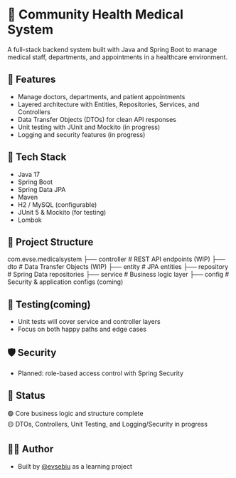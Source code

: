 # 🏥 Community Health Medical System

A full-stack backend system built with Java and Spring Boot to manage medical staff, departments, and appointments in a healthcare environment.

## 🚀 Features

- Manage doctors, departments, and patient appointments
- Layered architecture with Entities, Repositories, Services, and Controllers
- Data Transfer Objects (DTOs) for clean API responses
- Unit testing with JUnit and Mockito (in progress)
- Logging and security features (in progress)

## 🔧 Tech Stack

- Java 17
- Spring Boot
- Spring Data JPA
- Maven
- H2 / MySQL (configurable)
- JUnit 5 & Mockito (for testing)
- Lombok

## 📁 Project Structure

com.evse.medicalsystem
├── controller # REST API endpoints (WIP)
├── dto # Data Transfer Objects (WIP)
├── entity # JPA entities
├── repository # Spring Data repositories
├── service # Business logic layer
├── config # Security & application configs (coming)


## 🧪 Testing(coming)

- Unit tests will cover service and controller layers
- Focus on both happy paths and edge cases

## 🛡️ Security

- Planned: role-based access control with Spring Security

## 📝 Status

🟢 Core business logic and structure complete  
🟡 DTOs, Controllers, Unit Testing, and Logging/Security in progress

## 🧑‍💻 Author

- Built by [@evsebiu](https://github.com/evsebiu) as a learning project

